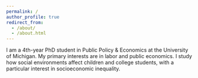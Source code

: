 ```yaml
---
permalink: /
author_profile: true
redirect_from: 
  - /about/
  - /about.html
---
```


I am a 4th-year PhD student in Public Policy & Economics at the University of Michigan. My primary interests are in labor and public economics. I study how social environments affect children and college students, with a particular interest in socioeconomic inequality. 

